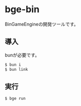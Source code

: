 # bge-bin
BinGameEngineの開発ツールです。
## 導入
bunが必要です。
```bash
$ bun i
$ bun link
```
## 実行
```bash
$ bge run
```
